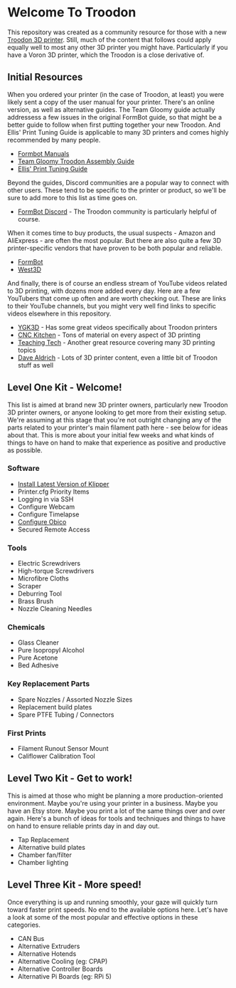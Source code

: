 # Welcome To Troodon
This repository was created as a community resource for those with a new [Troodon 3D printer](https://www.formbot3d.com/collections/troodon-390). Still, much of the content that follows could apply equally well to most any other 3D printer you might have. Particularly if you have a Voron 3D printer, which the Troodon is a close derivative of. 

## Initial Resources
When you ordered your printer (in the case of Troodon, at least) you were likely sent a copy of the user manual for your printer. There's an online version, as well as alternative guides. The Team Gloomy guide actually addressess a few issues in the original FormBot guide, so that might be a better guide to follow when first putting together your new Troodon. And Ellis' Print Tuning Guide is applicable to many 3D printers and comes highly recommended by many people.

- [Formbot Manuals](https://www.formbot3d.com/pages/user-manual-53)
- [Team Gloomy Troodon Assembly Guide](https://teamgloomy.github.io/troodon_v2_assembly.html)
- [Ellis' Print Tuning Guide](https://ellis3dp.com/Print-Tuning-Guide/)

Beyond the guides, Discord communities are a popular way to connect with other users. These tend to be specific to the printer or product, so we'll be sure to add more to this list as time goes on.

- [FormBot Discord](https://discord.gg/spAGFK2PnN) - The Troodon community is particularly helpful of course.

When it comes time to buy products, the usual suspects - Amazon and AliExpress - are often the most popular. But there are also quite a few 3D printer-specific vendors that have proven to be both popular and reliable. 

- [FormBot](https://www.formbot3d.com/)
- [West3D](https://west3d.com/)

And finally, there is of course an endless stream of YouTube videos related to 3D printing, with dozens more added every day. Here are a few YouTubers that come up often and are worth checking out. These are links to their YouTube channels, but you might very well find links to specific videos elsewhere in this repository.

- [YGK3D](https://www.youtube.com/@ygk3d) - Has some great videos specifically about Troodon printers
- [CNC Kitchen](https://www.youtube.com/@CNCKitchen) - Tons of material on every aspect of 3D printing
- [Teaching Tech](https://www.youtube.com/@TeachingTech) - Another great resource covering many 3D printing topics
- [Dave Aldrich](https://www.youtube.com/@designbydave) - Lots of 3D printer content, even a little bit of Troodon stuff as well
  
## Level One Kit - Welcome! 
This list is aimed at brand new 3D printer owners, particularly new Troodon 3D printer owners, or anyone looking to get more from their existing setup. We're assuming at this stage that you're not outright changing any of the parts related to your printer's main filament path here - see below for ideas about that. This is more about your initial few weeks and what kinds of things to have on hand to make that experience as positive and productive as possible.

### Software
- [Install Latest Version of Klipper](https://github.com/500Foods/WelcomeToTroodon/blob/main/klipper.md)
- Printer.cfg Priority Items
- Logging in via SSH
- Configure Webcam
- Configure Timelapse
- [Configure Obico](https://github.com/500Foods/WelcomeToTroodon/blob/main/Obico.md)
- Secured Remote Access
  
### Tools
- Electric Screwdrivers
- High-torque Screwdrivers
- Microfibre Cloths
- Scraper
- Deburring Tool
- Brass Brush
- Nozzle Cleaning Needles

### Chemicals
- Glass Cleaner
- Pure Isopropyl Alcohol
- Pure Acetone
- Bed Adhesive

### Key Replacement Parts
- Spare Nozzles / Assorted Nozzle Sizes
- Replacement build plates
- Spare PTFE Tubing / Connectors

### First Prints
- Filament Runout Sensor Mount
- Califlower Calibration Tool
  
 
## Level Two Kit - Get to work!
This is aimed at those who might be planning a more production-oriented environment. Maybe you're using your printer in a business. Maybe you have an Etsy store. Maybe you print a lot of the same things over and over again. Here's a bunch of ideas for tools and techniques and things to have on hand to ensure reliable prints day in and day out.

- Tap Replacement
- Alternative build plates
- Chamber fan/filter
- Chamber lighting
  
## Level Three Kit - More speed!
Once everything is up and running smoothly, your gaze will quickly turn toward faster print speeds. No end to the available options here. Let's have a look at some of the most popular and effective options in these categories.

- CAN Bus
- Alternative Extruders
- Alternative Hotends
- Alternative Cooling (eg: CPAP)
- Alternative Controller Boards
- Alternative Pi Boards (eg: RPi 5)
